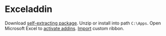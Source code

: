 # Exceladdin

Download [self-extracting package].
Unzip or install into path `C:\Apps`.
Open Microsoft Excel to [activate addins]. 
[Import] custom ribbon.

[self-extracting package]: https://github.com/ry4nkovaks/excel/raw/main/dist/exceladdin.exe
[activate addins]: https://support.microsoft.com/en-us/office/add-or-remove-add-ins-in-excel-0af570c4-5cf3-4fa9-9b88-403625a0b460#:~:text=Click%20the%20File%20tab%2C%20click,activate%2C%20and%20then%20click%20OK.
[Import]: https://support.microsoft.com/en-us/office/customize-the-ribbon-in-word-c4b6051a-7a70-43c8-a527-932917dec682
